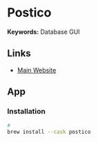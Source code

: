 # Postico

**Keywords:** Database GUI

## Links

- [Main Website](https://eggerapps.at/postico2)

## App

### Installation

```sh
#
brew install --cask postico
```
